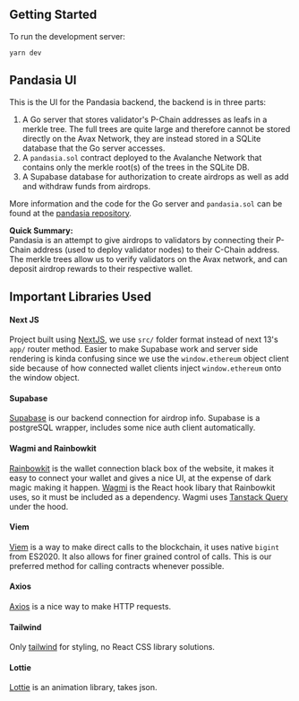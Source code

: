 ## Getting Started

To run the development server:

`yarn dev`

## Pandasia UI
This is the UI for the Pandasia backend, the backend is in three parts:

1. A Go server that stores validator's P-Chain addresses as leafs in a merkle tree. The full trees 
are quite large and therefore cannot be stored directly on the Avax Network, they are instead stored
in a SQLite database that the Go server accesses.
2. A `pandasia.sol` contract deployed to the Avalanche Network that contains only the merkle root(s) 
of the trees in the SQLite DB.
3. A Supabase database for authorization to create airdrops as well as add and withdraw funds from 
airdrops.

More information and the code for the Go server and `pandasia.sol` can be found at the [pandasia repository](https://github.com/multisig-labs/pandasia).

__Quick Summary:__  
Pandasia is an attempt to give airdrops to validators by connecting their P-Chain address 
(used to deploy validator nodes) to their C-Chain address. The merkle trees allow us to verify validators
on the Avax network, and can deposit airdrop rewards to their respective wallet. 

## Important Libraries Used

#### __Next JS__
Project built using [NextJS](https://nextjs.org/docs), we use `src/` folder format instead of next 13's `app/` router method. 
Easier to make Supabase work and server side rendering is kinda confusing since we use the `window.ethereum` 
object client side because of how connected wallet clients inject `window.ethereum` onto the window object. 

#### __Supabase__
[Supabase](https://supabase.com/docs) is our backend connection for airdrop info. Supabase is a 
postgreSQL wrapper, includes some nice auth client automatically. 

#### __Wagmi and Rainbowkit__  
[Rainbowkit](https://www.rainbowkit.com/docs/introduction) is the wallet connection black box of the website, it makes it easy to connect your wallet 
and gives a nice UI, at the expense of dark magic making it happen. [Wagmi](https://wagmi.sh/) is the React hook libary that 
Rainbowkit uses, so it must be included as a dependency. Wagmi uses [Tanstack Query](https://tanstack.com/query/latest) under the hood. 

#### __Viem__  
[Viem](https://viem.sh/docs/introduction.html) is a way to make direct calls to the blockchain, it uses native `bigint` from ES2020.
It also allows for finer grained control of calls. This is our preferred method for calling contracts 
whenever possible.

#### __Axios__
[Axios](https://axios-http.com/docs/intro) is a nice way to make HTTP requests. 

#### __Tailwind__ 
Only [tailwind](https://v2.tailwindcss.com/docs) for styling, no React CSS library solutions. 

#### __Lottie__ 
[Lottie](https://lottiereact.com/) is an animation library, takes json. 
